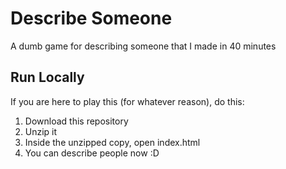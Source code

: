 # Describe Someone
A dumb game for describing someone that I made in 40 minutes

## Run Locally
If you are here to play this (for whatever reason), do this:

1. Download this repository
2. Unzip it
3. Inside the unzipped copy, open index.html
4. You can describe people now :D